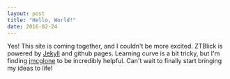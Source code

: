 ```yaml
---
layout: post
title: "Hello, World!"
date: 2016-02-24
---
```


Yes! This site is coming together, and I couldn't be more excited. ZTBlick is powered by [Jekyll](http://jekyllrb.com)
and github pages. Learning curve is a bit tricky, but I'm finding [jmcglone](http://jmcglone.com/guides/github-pages)
to be incredibly helpful. Can't wait to finally start bringing my ideas to life!
